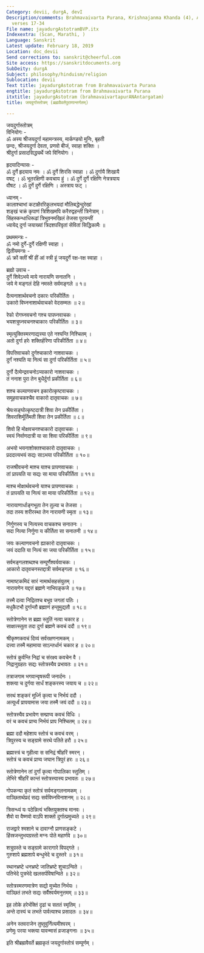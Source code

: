 ```yaml
---
Category: devii, durgA, devI
Description/comments: Brahmavaivarta Purana, Krishnajanma Khanda (4), Adhyaya 27,
  verses 17-34
File name: jayadurgAstotramBVP.itx
Indexextra: (Scan, Marathi, )
Language: Sanskrit
Latest update: February 18, 2019
Location: doc_devii
Send corrections to: sanskrit@cheerful.com
Site access: https://sanskritdocuments.org
SubDeity: durgA
Subject: philosophy/hinduism/religion
Sublocation: devii
Text title: jayadurgAstotram from Brahmavaivarta Purana
engtitle: jayadurgAstotram from Brahmavaivarta Purana
itxtitle: jayadurgAstotram (brahmavaivartapurANAntargatam)
title: जयदुर्गास्तोत्रम् (ब्रह्मवैवर्तपुराणान्तर्गतम्)

---
```

  
 जयदुर्गास्तोत्रम्   
विनियोगः -  
ॐ अस्य श्रीजयदुर्गा महामन्त्रस्य, मार्कण्डयो मुनिः, बृहती  
छन्दः, श्रीजयदुर्गा देवता, प्रणवो बीजं, स्वाहा शक्तिः ।  
श्रीदुर्गा प्रसादसिद्ध्यर्थे जपे विनियोगः ।  
  
हृदयादिन्यासः -  
ॐ दुर्गे हृदयाय नमः । ॐ दुर्गे शिरसि स्वाहा । ॐ दुर्गायै शिखायै  
वषट् । ॐ भूतरक्षिणी कवचाय हुं । ॐ दुर्गे दुर्गे रक्षिणि नेत्रत्रयाय  
वौषट । ॐ दुर्गे दुर्गे रक्षिणि । अस्त्राय फट् ।  
  
ध्यानम् -  
कालाश्चाभां कटाक्षैररिकुलभयदां मौलिबद्धेन्दुरेखां  
     शङ्खं चक्रं कृपाणं त्रिशिखमपि करैरुद्वहन्तीं त्रिनेत्राम् ।  
सिंहस्कन्धाधिरूढां त्रिभुवनमखिलं तेजसा पूरयन्तीं  
     ध्यायेद् दुर्गा जयाख्यां त्रिदशपरिवृतां सेवितां सिद्धिकामैः ॥  
  
प्रथममन्त्रः -  
ॐ नमो दुर्गे-दुर्गे रक्षिणी स्वाहा ।  
द्वितीयमन्त्रः -  
ॐ क्रों क्लीं श्रीं हीं आं स्त्री हूं जयदुर्गे रक्ष-रक्ष स्वाहा ।  
  
ब्रह्मो उवाच -  
दुर्गे शिवेऽभये माये नारायणि सनातनि ।  
जये मे मङ्गलं देहि नमस्ते सर्वमङ्गले ॥ १॥  
  
दैत्यनाशार्थवचनो दकारः परिकीर्तितः ।  
उकारो विघ्ननाशार्थवाचको वेदसम्मतः ॥ २॥  
  
रेफो रोगघ्नवचनो गश्च पापघ्नवाचकः ।  
भयशत्रुघ्नवचनश्चाकारः परिकीर्तितः ॥ ३॥  
  
स्मृत्युक्तिस्मरणाद्यस्या एते नश्यन्ति निश्चितम् ।  
अतो दुर्गा हरेः शक्तिर्हरिणा परिकीर्तिता ॥ ४॥  
  
विपत्तिवाचको दुर्गश्चाकारो नाशवाचकः ।  
दुर्गं नश्यति या नित्यं सा दुर्गा परिकीर्तिता ॥ ५॥  
  
दुर्गो दैत्येन्द्रवचनोऽप्याकारो नाशवाचकः ।  
तं ननाश पुरा तेन बुधैर्दुर्गा प्रकीर्तिता ॥ ६॥  
  
शश्च कल्याणवचन इकारोत्कृष्टवाचकः ।  
समूहवाचकश्चैव वाकारो दातृवाचकः ॥ ७॥  
  
श्रेयःसङ्घोत्कृष्टदात्री शिवा तेन प्रकीर्तिता ।  
शिवराशिर्मूर्तिमती शिवा तेन प्रकीर्तिता ॥ ८॥  
  
शिवो हि मोक्षवचनश्चाकारो दातृवाचकः ।  
स्वयं निर्वाणदात्री या सा शिवा परिकीर्तिता ॥ ९॥  
  
अभयो भयनाशोक्तश्चाकारो दातृवाचकः ।  
प्रददात्यभयं सद्यः साऽभया परिकीर्तिता ॥ १०॥  
  
राजश्रीवचनो माश्च याश्च प्रापणवाचकः ।  
तां प्रापयति या सद्यः सा माया परिकीर्तिता ॥ ११॥  
  
माश्च मोक्षार्थवचनो याश्च प्रापणवाचकः ।  
तं प्रापयति या नित्यं सा माया परिकीर्तिता ॥ १२॥  
  
नारायाणार्धाङ्गभूता तेन तुल्या च तेजसा ।  
तदा तस्य शरीरस्था तेन नारायणी स्मृता ॥ १३॥  
  
निर्गुणस्य च नित्यस्य वाचकश्च सनातनः ।  
सदा नित्या निर्गुणा य कीर्तिता सा सनातनी ॥ १४॥  
  
जयः कल्याणवचनो ह्याकारो दातृवाचकः ।  
जयं ददाति या नित्यं सा जया परिकीर्तिता ॥ १५॥  
  
सर्वमङ्गलशब्दश्च सम्पूर्णैश्वर्यवाचकः ।  
आकारो दातृवचनस्तद्दात्री सर्वमङ्गला ॥ १६॥  
  
नामाष्टकमिदं सारं नामार्थसहसंयुतम् ।  
नारायणेन यद्दत्तं ब्रह्मणे नाभिपङ्कजे ॥ १७॥  
  
तस्मै दत्वा निद्रितश्च बभूव जगतां पतिः ।  
मधुकैटभौ दुर्गान्तौ ब्रह्माणं हन्तुमुद्यतौ ॥ १८॥  
  
स्तोत्रेणानेन स ब्रह्मा स्तुतिं नत्वा चकार ह ।  
साक्षात्स्तुता तदा दुर्गा ब्रह्मणे कवचं ददौ ॥ १९॥  
  
श्रीकृष्णकवचं दिव्यं सर्वरक्षणनामकम् ।  
दत्त्वा तस्मै महामाया साऽन्तर्धानं चकार ह ॥ २०॥  
  
स्तोत्रं कुर्वन्ति निद्रां च संरक्ष्य कवचेन वै ।  
निद्रानुग्रहतः सद्यः स्तोत्रस्यैव प्रभावतः ॥ २१॥  
  
तत्राजगाम भगवान्वृषरूपी जनार्दनः ।  
शक्त्या च दुर्गया सार्धं शङ्करस्य जयाय च ॥ २२॥  
  
सरथं शङ्करं मूर्ध्नि कृत्वा च निर्भयं ददौ ।  
अत्यूर्ध्वं प्रापयामास जया तस्मै जयं ददौ ॥ २३॥  
  
स्तोत्रस्यैव प्रभावेण सम्प्राप्य कवचं विधिः ।  
वरं च कवचं प्राप्य निर्भयं प्राप निश्चितम् ॥ २४॥  
  
ब्रह्मा ददौ महेशाय स्तोत्रं च कवचं वरम् ।  
त्रिपुरस्य च सङ्ग्रामे सरथे पतिते हरौ ॥ २५॥  
  
ब्रह्मास्त्रं च गृहीत्वा स सनिद्रं श्रीहरिं स्मरन् ।  
स्तोत्रं च कवचं प्राप्य जघान त्रिपुरं हरः ॥ २६॥  
  
स्तोत्रेणानेन तां दुर्गां कृत्वा गोपालिका स्तुतिम् ।  
लेभिरे श्रीहरिं कान्तं स्तोत्रस्यास्य प्रभावतः ॥ २७॥  
  
गोपकन्या कृतं स्तोत्रं सर्वमङ्गलनामकम् ।  
वाञ्छितार्थप्रदं सद्यः सर्वविघ्नविनाशनम् ॥ २८॥  
  
त्रिसन्ध्यं यः पठेन्नित्यं भक्तियुक्तश्च मानवः ।  
शैवो वा वैष्णवो वाऽपि शाक्तो दुर्गात्प्रमुच्यते ॥ २९॥  
  
राजद्वारे श्मशाने च दावाग्नौ प्राणसङ्कटे ।  
हिंस्रजन्तुभयग्रस्तो मग्नः पोते महार्णवे ॥ ३०॥  
  
शत्रुग्रस्ते च सङ्ग्रामे कारागारे विपद्गते ।  
गुरुशापे ब्रह्मशापे बन्धुभेदे च दुस्तरे ॥ ३१॥  
  
स्थानभ्रष्टे धनभ्रष्टे जातिभ्रष्टे शुचाऽन्विते ।  
पतिभेदे पुत्रभेदे खलसर्पविषान्विते ॥ ३२॥  
  
स्तोत्रस्मरणमात्रेण सद्यो मुच्येत निर्भयः ।  
वाञ्छितं लभते सद्यः सर्वैश्वर्यमनुत्तमम् ॥ ३३॥  
  
इह लोके हरेर्भक्तिं दृढां च सततं स्मृतिम् ।  
अन्ते दास्यं च लभते पार्वत्याश्च प्रसादतः ॥ ३४॥  
  
अनेन स्तवराजेन तुष्तुवुर्नित्यमीश्वरम् ।  
प्रणेमुः परया भक्त्या यावन्मासं व्रजाङ्गनाः ॥ ३५॥  
  
इति श्रीब्रह्मवैवर्ते ब्रह्मकृतं जयदुर्गास्तोत्रं सम्पूर्णम् ।  
  
  
  
